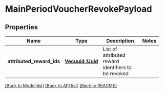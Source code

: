 # MainPeriodVoucherRevokePayload

## Properties

Name | Type | Description | Notes
------------ | ------------- | ------------- | -------------
**attributed_reward_ids** | [**Vec<uuid::Uuid>**](uuid::Uuid.md) | List of attributed reward identifiers to be revoked | 

[[Back to Model list]](../README.md#documentation-for-models) [[Back to API list]](../README.md#documentation-for-api-endpoints) [[Back to README]](../README.md)


